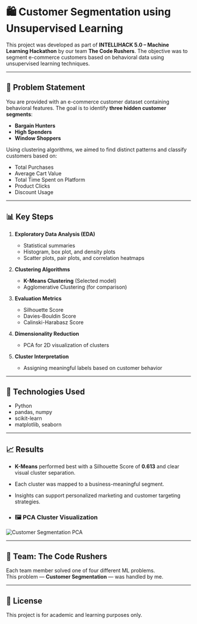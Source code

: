 # 🛍️ Customer Segmentation using Unsupervised Learning

This project was developed as part of **INTELLIHACK 5.0 – Machine Learning Hackathon** by our team **The Code Rushers**. The objective was to segment e-commerce customers based on behavioral data using unsupervised learning techniques.

---

## 🚀 Problem Statement

You are provided with an e-commerce customer dataset containing behavioral features. The goal is to identify **three hidden customer segments**:
- **Bargain Hunters**
- **High Spenders**
- **Window Shoppers**

Using clustering algorithms, we aimed to find distinct patterns and classify customers based on:
- Total Purchases
- Average Cart Value
- Total Time Spent on Platform
- Product Clicks
- Discount Usage

---

## 📊 Key Steps

1. **Exploratory Data Analysis (EDA)**  
   - Statistical summaries  
   - Histogram, box plot, and density plots  
   - Scatter plots, pair plots, and correlation heatmaps  

2. **Clustering Algorithms**  
   - **K-Means Clustering** (Selected model)  
   - Agglomerative Clustering (for comparison)

3. **Evaluation Metrics**  
   - Silhouette Score  
   - Davies-Bouldin Score  
   - Calinski-Harabasz Score  

4. **Dimensionality Reduction**  
   - PCA for 2D visualization of clusters

5. **Cluster Interpretation**  
   - Assigning meaningful labels based on customer behavior

---

## 🧠 Technologies Used

- Python  
- pandas, numpy  
- scikit-learn  
- matplotlib, seaborn  

---

## 📈 Results

- **K-Means** performed best with a Silhouette Score of **0.613** and clear visual cluster separation.
- Each cluster was mapped to a business-meaningful segment.
- Insights can support personalized marketing and customer targeting strategies.

- ### 🖼️ PCA Cluster Visualization

![Customer Segmentation PCA](output8.png)

---

## 👥 Team: The Code Rushers

Each team member solved one of four different ML problems.  
This problem — **Customer Segmentation** — was handled by me.

---

## 📄 License

This project is for academic and learning purposes only.
